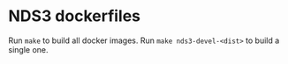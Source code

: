 # NDS3 dockerfiles

Run `make` to build all docker images. Run `make nds3-devel-<dist>` to build a single one.
